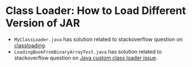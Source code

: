 Class Loader: How to Load Different Version of JAR
=================================================
- `MyClassLoader.java` has solution related to stackoverflow question on [classloading](https://stackoverflow.com/questions/46537199/classloader-how-to-load-different-version-of-jar/46537465#46537465).
- `LoadingBookFromBinaryArrayTest.java` has solution related to stackoverflow question on [Java custom class loader issue](https://stackoverflow.com/questions/47601251/java-custom-class-loader-issue/47668401#47668401).